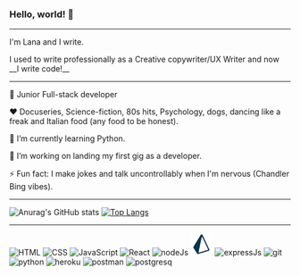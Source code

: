 ### Hello, world! 👋

---

<!--
**lanaFerrari/lanaFerrari** is a ✨ _special_ ✨ repository because its `README.md` (this file) appears on your GitHub profile.

Here are some ideas to get you started:

- 🔭 I’m currently working on ...
- 🌱 I’m currently learning ...
- 👯 I’m looking to collaborate on ...
- 🤔 I’m looking for help with ...
- 💬 Ask me about ...
- 📫 How to reach me: ...
- 😄 Pronouns: ...
- ⚡ Fun fact: ...
-->

<div>
   <p> I'm Lana and I write.<p/>
   <p> I used to write professionally as a Creative copywriter/UX Writer and now <span> __I write code!__ <span/> <p/>
<div/>

---
<div>   
   <p>💼 Junior Full-stack developer<p/>
   <p>❤️ Docuseries, Science-fiction, 80s hits, Psychology, dogs, dancing like a freak and Italian food (any food to be honest).<p/>
   <p>🌱 I’m currently learning Python.<p/>
   <p>🔭 I’m working on landing my first gig as a developer.<p/>
   <p>⚡ Fun fact: I make jokes and talk uncontrollably when I'm nervous (Chandler Bing vibes).<p/>
<div/>
   
   ---
   
   ![Anurag's GitHub stats](https://github-readme-stats.vercel.app/api?username=lanaFerrari&show_icons=true&theme=synthwave) 
   [![Top Langs](https://github-readme-stats.vercel.app/api/top-langs/?username=lanaFerrari&layout=compact)](https://github.com/lanaFerrari/github-readme-stats)
   
   ---
   
<p align="left">
<img src="https://www.vectorlogo.zone/logos/w3_html5/w3_html5-icon.svg" alt="HTML" width="40" height="40"/>
<img src="https://www.vectorlogo.zone/logos/w3_css/w3_css-icon.svg" alt="CSS" width="40" height="40"/>
<img src="https://user-images.githubusercontent.com/50510726/107741936-20be4700-6d34-11eb-96c3-7322fdb825cd.png" alt="JavaScript" width="40" height="40"/>
<img src="https://www.vectorlogo.zone/logos/reactjs/reactjs-icon.svg" alt="React" width="40" height="40"/>
<img src="https://www.vectorlogo.zone/logos/nodejs/nodejs-icon.svg" alt="nodeJs" width="40" height="40"/>
<img src="https://raw.githubusercontent.com/vscode-icons/vscode-icons/3df43eb5a6dc932719159aa98d33d082cd1cceb0/icons/file_type_light_prisma.svg" alt="Prisma" width="40" height="40"/>
<img src="https://www.vectorlogo.zone/logos/expressjs/expressjs-icon.svg" alt="expressJs" width="40" height="40"/>
<img src="https://www.vectorlogo.zone/logos/git-scm/git-scm-icon.svg" alt="git" width="40" height="40"/>
<img src="https://www.vectorlogo.zone/logos/python/python-icon.svg" alt="python" width="40" height="40"/>
<img src="https://www.vectorlogo.zone/logos/heroku/heroku-icon.svg" alt="heroku" width="40" height="40"/>
<img src="https://www.vectorlogo.zone/logos/getpostman/getpostman-icon.svg" alt="postman" width="40" height="40"/>
<img src="https://www.vectorlogo.zone/logos/postgresql/postgresql-icon.svg" alt="postgresq" width="40" height="40"/>
</p>








